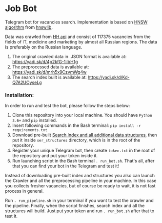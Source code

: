 # Job Bot
Telegram bot for vacancies search. Implementation is based on [HNSW algorithm](https://arxiv.org/abs/1603.09320) 
from [hnswlib](https://github.com/nmslib/hnswlib).

Data was crawled from [HH api](https://github.com/hhru/api) and consist of 
117375 vacancies from the fields of IT, medicine and marketing by almost
all Russian regions. The data is preferably on the Russian language. 

1) The original crawled data in .JSON format is available at:   https://yadi.sk/d/4p2kfG-1ilbH1g 
2) The preprocessed data is available at:                       https://yadi.sk/d/mrh5x9CzvmWq4w
3) The search index built is available at:                      https://yadi.sk/d/Kd-Q7A2UOyseLg

### Installation:
In order to run and test the bot, please follow the steps below:
1) Clone this repository into your local machine. You should have ```Python 3.6+``` and ```pip``` installed.
2) Insert following commands in the Bash terminal: ```pip install -r requirements.txt```
3) Download pre-built [Search Index and all additional data structures](https://yadi.sk/d/Kd-Q7A2UOyseLg), 
then put it inside `ser_structures` directory, which is in the root of the 
repository.
4) Register your unique Telegram bot, then create `token.txt` in the root of the repository
and put your token inside it.
5) Run launching script in the Bash terminal ``. run_bot.sh``.
That's all, after that you can find your bot in the Telegram and test it!

Instead of downloading pre-built index and structures you also can launch the 
Crawler and all the preprocessing pipeline in your machine. In this case you collects fresher vacancies, 
but of course be ready to wait, it is not fast process in general. 

Run ``. run_pipeline.sh`` in your terminal if you want to test the crawler and the pipeline. 
Finally, when the script finishes, search index and all the structures will build. 
Just put your token and run ``. run_bot.sh`` after that to test it.    
